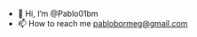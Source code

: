 - 👋 Hi, I’m @Pablo01bm
- 📫 How to reach me pablobormeg@gmail.com

<!---
Pablo01bm/Pablo01bm is a ✨ special ✨ repository because its `README.md` (this file) appears on your GitHub profile.
You can click the Preview link to take a look at your changes.
--->
